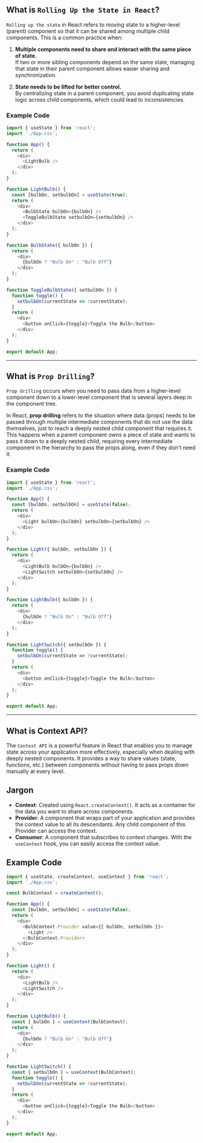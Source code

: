 ## What is `Rolling Up the State in React`?

`Rolling up the state` in React refers to moving state to a higher-level (parent) component so that it can be shared among multiple child components. This is a common practice when:

1. **Multiple components need to share and interact with the same piece of state.**  
   If two or more sibling components depend on the same state, managing that state in their parent component allows easier sharing and synchronization.

2. **State needs to be lifted for better control.**  
   By centralizing state in a parent component, you avoid duplicating state logic across child components, which could lead to inconsistencies.

### Example Code

```javascript
import { useState } from 'react';
import './App.css';

function App() {
  return (
    <div>
      <LightBulb />
    </div>
  );
}

function LightBulb() {
  const [bulbOn, setbulbOn] = useState(true);
  return (
    <div>
      <BulbState bulbOn={bulbOn} />
      <ToggleBulbState setbulbOn={setbulbOn} />
    </div>
  );
}

function BulbState({ bulbOn }) {
  return (
    <div>
      {bulbOn ? "Bulb On" : "Bulb Off"}
    </div>
  );
}

function ToggleBulbState({ setbulbOn }) {
  function toggle() {
    setbulbOn(currentState => !currentState);
  }
  return (
    <div>
      <button onClick={toggle}>Toggle the Bulb</button>
    </div>
  );
}

export default App;
```

---

## What is `Prop Drilling`?

`Prop drilling` occurs when you need to pass data from a higher-level component down to a lower-level component that is several layers deep in the component tree.  

In React, **prop drilling** refers to the situation where data (props) needs to be passed through multiple intermediate components that do not use the data themselves, just to reach a deeply nested child component that requires it. This happens when a parent component owns a piece of state and wants to pass it down to a deeply nested child, requiring every intermediate component in the hierarchy to pass the props along, even if they don't need it.

### Example Code

```javascript
import { useState } from 'react';
import './App.css';

function App() {
  const [bulbOn, setbulbOn] = useState(false);
  return (
    <div>
      <Light bulbOn={bulbOn} setbulbOn={setbulbOn} />
    </div>
  );
}

function Light({ bulbOn, setbulbOn }) {
  return (
    <div>
      <LightBulb bulbOn={bulbOn} />
      <LightSwitch setbulbOn={setbulbOn} />
    </div>
  );
}

function LightBulb({ bulbOn }) {
  return (
    <div>
      {bulbOn ? "Bulb On" : "Bulb Off"}
    </div>
  );
}

function LightSwitch({ setbulbOn }) {
  function toggle() {
    setbulbOn(currentState => !currentState);
  }
  return (
    <div>
      <button onClick={toggle}>Toggle the Bulb</button>
    </div>
  );
}

export default App;
```

---

## What is Context API?

The `Context API` is a powerful feature in React that enables you to manage state across your application more effectively, especially when dealing with deeply nested components. It provides a way to share values (state, functions, etc.) between components without having to pass props down manually at every level.

## Jargon

- **Context**: Created using `React.createContext()`. It acts as a container for the data you want to share across components.
- **Provider**: A component that wraps part of your application and provides the context value to all its descendants. Any child component of this Provider can access the context.
- **Consumer**: A component that subscribes to context changes. With the `useContext` hook, you can easily access the context value.

## Example Code

```javascript
import { useState, createContext, useContext } from 'react';
import './App.css';

const BulbContext = createContext();

function App() {
  const [bulbOn, setbulbOn] = useState(false);
  return (
    <div>
      <BulbContext.Provider value={{ bulbOn, setbulbOn }}>
        <Light />
      </BulbContext.Provider>
    </div>
  );
}

function Light() {
  return (
    <div>
      <LightBulb />
      <LightSwitch />
    </div>
  );
}

function LightBulb() {
  const { bulbOn } = useContext(BulbContext);
  return (
    <div>
      {bulbOn ? "Bulb On" : "Bulb Off"}
    </div>
  );
}

function LightSwitch() {
  const { setbulbOn } = useContext(BulbContext);
  function toggle() {
    setbulbOn(currentState => !currentState);
  }
  return (
    <div>
      <button onClick={toggle}>Toggle the Bulb</button>
    </div>
  );
}

export default App;
```
